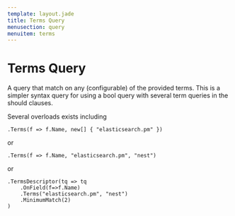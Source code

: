 ```yaml
---
template: layout.jade
title: Terms Query
menusection: query
menuitem: terms
---
```



# Terms Query

A query that match on any (configurable) of the provided terms. This is a simpler syntax query for using a bool query with several term queries in the should clauses. 

Several overloads exists including

	.Terms(f => f.Name, new[] { "elasticsearch.pm" })

or

	.Terms(f => f.Name, "elasticsearch.pm", "nest")

or

	.TermsDescriptor(tq => tq
		.OnField(f=>f.Name)
		.Terms("elasticsearch.pm", "nest")
		.MinimumMatch(2)
	)


